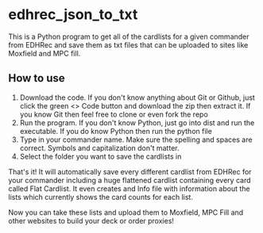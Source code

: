 # edhrec_json_to_txt
This is a Python program to get all of the cardlists for a given commander from EDHRec and save them as txt files that can be uploaded to sites like Moxfield and MPC fill.
## How to use
1. Download the code. If you don't know anything about Git or Github, just click the green <> Code button and download the zip then extract it. If you know Git then feel free to clone or even fork the repo
2. Run the program. If you don't know Python, just go into dist and run the executable. If you do know Python then run the python file
3. Type in your commander name. Make sure the spelling and spaces are correct. Symbols and capitalization don't matter.
4. Select the folder you want to save the cardlists in

That's it! It will automatically save every different cardlist from EDHRec for your commander including a huge flattened cardlist containing every card called Flat Cardlist. It even creates and Info file with information about the lists which currently shows the card counts for each list.

Now you can take these lists and upload them to Moxfield, MPC Fill and other websites to build your deck or order proxies!